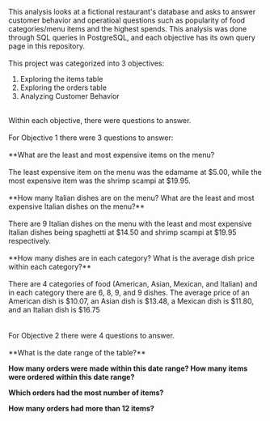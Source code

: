 This analysis looks at a fictional restaurant's database and asks to answer customer behavior and operatioal questions such as popularity of food categories/menu items and the highest spends. This analysis was done through SQL queries in PostgreSQL, and each objective has its own query page in this repository. </br>
<br/>
This project was categorized into 3 objectives: <br/>
1. Exploring the items table
2. Exploring the orders table
3. Analyzing Customer Behavior<br/>
<br/>
Within each objective, there were questions to answer.<br/>
<br/>
For Objective 1 there were 3 questions to answer: <br/>
<br/>
**What are the least and most expensive items on the menu?<br/>
<br/>The least expensive item on the menu was the edamame at $5.00, while the most expensive item was the shrimp scampi at $19.95.<br/>
<br/>
**How many Italian dishes are on the menu? What are the least and most expensive Italian dishes on the menu?**<br/>
<br/>There are 9 Italian dishes on the menu with the least and most expensive Italian dishes being spaghetti at $14.50 and shrimp scampi at $19.95 respectively.<br/>
<br/>
**How many dishes are in each category? What is the average dish price within each category?**<br/>
<br/>There are 4 categories of food (American, Asian, Mexican, and Italian) and in each category there are 6, 8, 9, and 9 dishes. The average price of an American dish is $10.07, an Asian dish is $13.48, a Mexican dish is $11.80, and an Italian dish is $16.75<br/>
<br/>
<br/>
For Objective 2 there were 4 questions to answer.<br/>
<br/>
**What is the date range of the table?**<br/>

**How many orders were made within this date range? How many items were ordered within this date range?**<br/>

**Which orders had the most number of items?**<br/>

**How many orders had more than 12 items?**<br/>
